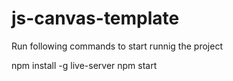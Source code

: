 # js-canvas-template

Run following commands to start runnig the project

npm install -g live-server
npm start

